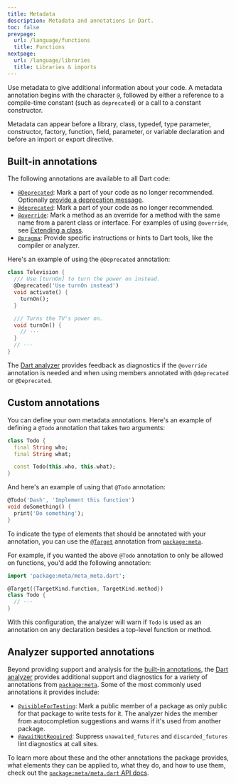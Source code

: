 ```yaml
---
title: Metadata
description: Metadata and annotations in Dart.
toc: false
prevpage:
  url: /language/functions
  title: Functions
nextpage:
  url: /language/libraries
  title: Libraries & imports
---
```



Use metadata to give additional information about your code. A metadata
annotation begins with the character `@`, followed by either a reference
to a compile-time constant (such as `deprecated`) or a call to a
constant constructor.

Metadata can appear before a library, class, typedef, type parameter,
constructor, factory, function, field, parameter, or variable
declaration and before an import or export directive.

## Built-in annotations

The following annotations are available to all Dart code: 

*   [`@Deprecated`][]: Mark a part of your code as no longer
    recommended. Optionally [provide a deprecation message][].
*   [`@deprecated`][]: Mark a part of your code as no longer
    recommended.
*   [`@override`][]: Mark a method as an override for a
    method with the same name from a parent class or
    interface. For examples of using `@override`, see
    [Extending a class][].
*   [`@pragma`][]: Provide specific instructions or hints to
    Dart tools, like the compiler or analyzer.

Here's an example of using the `@Deprecated` annotation:

<?code-excerpt "misc/lib/language_tour/metadata/television.dart (deprecated)"?>
```dart highlightLines=3
class Television {
  /// Use [turnOn] to turn the power on instead.
  @Deprecated('Use turnOn instead')
  void activate() {
    turnOn();
  }

  /// Turns the TV's power on.
  void turnOn() {
    // ···
  }
  // ···
}
```

The [Dart analyzer][] provides feedback as diagnostics if
the `@override` annotation is needed and when using
members annotated with `@deprecated` or `@Deprecated`.

[`@Deprecated`]: {{site.dart-api}}/dart-core/Deprecated-class.html
[`@deprecated`]: {{site.dart-api}}/dart-core/deprecated-constant.html
[`@override`]: {{site.dart-api}}/dart-core/override-constant.html
[`@pragma`]: {{site.dart-api}}/dart-core/pragma-class.html
[provide a deprecation message]: /tools/linter-rules/provide_deprecation_message
[Extending a class]: /language/extend
[Dart analyzer]: /tools/analysis

## Custom annotations

You can define your own metadata annotations. Here's an example of
defining a `@Todo` annotation that takes two arguments:

<?code-excerpt "misc/lib/language_tour/metadata/todo.dart (definition)"?>
```dart
class Todo {
  final String who;
  final String what;

  const Todo(this.who, this.what);
}
```

And here's an example of using that `@Todo` annotation:

<?code-excerpt "misc/lib/language_tour/metadata/misc.dart (usage)"?>
```dart
@Todo('Dash', 'Implement this function')
void doSomething() {
  print('Do something');
}
```

To indicate the type of elements that should be annotated with your annotation,
you can use the [`@Target`][] annotation from [`package:meta`][].

For example, if you wanted the above `@Todo` annotation to
only be allowed on functions, you'd add the following annotation:

<?code-excerpt "misc/lib/language_tour/metadata/todo.dart (target-kinds)"?>
```dart highlightLines=3
import 'package:meta/meta_meta.dart';

@Target({TargetKind.function, TargetKind.method})
class Todo {
  // ···
}
```

With this configuration, the analyzer will warn if `Todo` is used as
an annotation on any declaration besides a top-level function or method.

[`@Target`]: {{site.pub-api}}/meta/latest/meta_meta/Target-class.html
[`package:meta`]: {{site.pub-pkg}}/meta

## Analyzer supported annotations

Beyond providing support and analysis for the [built-in annotations][],
the [Dart analyzer][] provides additional support and diagnostics for
a variety of annotations from [`package:meta`][].
Some of the most commonly used annotations it provides include:

*   [`@visibleForTesting`][]: Mark a public member of a package as
    only public for that package to write tests for it.
    The analyzer hides the member from autocompletion suggestions
    and warns if it's used from another package.
*   [`@awaitNotRequired`][]: Suppress `unawaited_futures` and
    `discarded_futures` lint diagnostics at call sites.

To learn more about these and the other annotations the package provides,
what elements they can be applied to, what they do, and how to use them,
check out the [`package:meta/meta.dart` API docs][meta-api].

[built-in annotations]: #built-in-annotations
[Dart analyzer]: /tools/analysis
[`@visibleForTesting`]: {{site.pub-api}}/meta/latest/meta/visibleForTesting-constant.html
[`@awaitNotRequired`]: {{site.pub-api}}/meta/latest/meta/awaitNotRequired-constant.html
[meta-api]: {{site.pub-api}}/meta/latest/meta/meta-library.html
